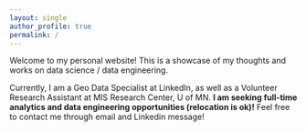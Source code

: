 ```yaml
---
layout: single
author_profile: true
permalink: /
---
```


Welcome to my personal website! This is a showcase of my thoughts and works on data science / data engineering. 

Currently, I am a Geo Data Specialist at LinkedIn, as well as a Volunteer Research Assistant at MIS Research Center, U of MN. **I am seeking full-time analytics and data engineering opportunities (relocation is ok)!** Feel free to contact me through email and Linkedin message!


